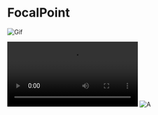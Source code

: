 # FocalPoint

![Gif](https://imgur.com/a/9Rpz8bM)

![Gif](https://i.imgur.com/p4bnErx.mp4)
![A](https://i.imgur.com/a/9Rpz8bM.gif)
